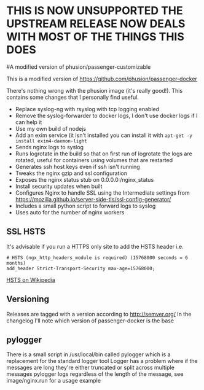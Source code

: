 # THIS IS NOW UNSUPPORTED THE UPSTREAM RELEASE NOW DEALS WITH MOST OF THE THINGS THIS DOES

#A modified version of phusion/passenger-customizable

This is a modified version of https://github.com/phusion/passenger-docker

There's nothing wrong with the phusion image (it's really good!). This contains some changes that
I personally find useful.

* Replace syslog-ng with rsyslog with tcp logging enabled
* Remove the syslog-forwarder to docker logs, I don't use docker logs if I can help it
* Use my own build of nodejs
* Add an exim service (it isn't installed you can install it with `apt-get -y install exim4-daemon-light`
* Sends nginx logs to syslog
* Runs logrotate in the build so that on first run of logrotate the logs are rotated, useful for containers using volumes that are restarted
* Generates ssh host keys even if ssh isn't running 
* Tweaks the nginx gzip and ssl configuration
* Exposes the nginx status stub on 0.0.0.0:/nginx_status
* Install security updates when built
* Configures Nginx to handle SSL using the Intermediate settings from https://mozilla.github.io/server-side-tls/ssl-config-generator/
* Includes a small python script to forward logs to syslog
* Uses auto for the number of nginx workers

## SSL HSTS

It's advisable if you run a HTTPS only site to add the HSTS header i.e.
```
# HSTS (ngx_http_headers_module is required) (15768000 seconds = 6 months)
add_header Strict-Transport-Security max-age=15768000;
```
[HSTS on Wikipedia](https://en.wikipedia.org/wiki/HTTP_Strict_Transport_Security)

## Versioning

Releases are tagged with a version according to http://semver.org/
In the changelog I'll note which version of passenger-docker is the base

## pylogger

There is a small script in /usr/local/bin called pylogger which is a replacement for the standard logger tool
Logger has a problem where if the messages are long they're either truncated or split across multiple messages
pylogger logs regardless of the length of the message, see image/nginx.run for a usage example

